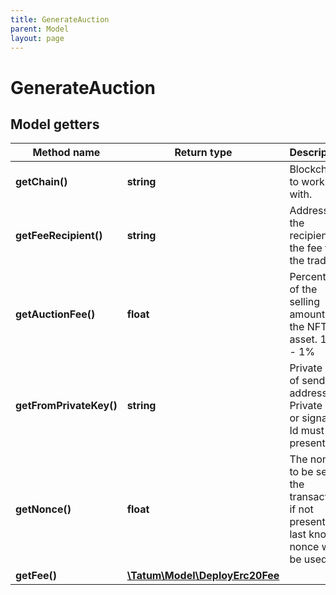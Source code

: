 ```yaml
---
title: GenerateAuction
parent: Model
layout: page
---
```


# GenerateAuction

## Model getters

Method name | Return type | Description | Notes
------------ | ------------- | ------------- | -------------
**getChain()** | **string** | Blockchain to work with. | ex.: `ETH`
**getFeeRecipient()** | **string** | Address of the recipient of the fee for the trade. | ex.: `0x687422eEA2cB73B5d3e242bA5456b782919AFc85`
**getAuctionFee()** | **float** | Percentage of the selling amount of the NFT asset. 100 - 1% | ex.: `150`
**getFromPrivateKey()** | **string** | Private key of sender address. Private key, or signature Id must be present. | ex.: `0x05e150c73f1920ec14caa1e0b6aa09940899678051a78542840c2668ce5080c2`
**getNonce()** | **float** | The nonce to be set to the transaction; if not present, the last known nonce will be used | ex.: `1` [optional]
**getFee()** | [**\Tatum\Model\DeployErc20Fee**](../DeployErc20Fee) |  | ex.: `null` [optional]


